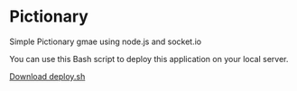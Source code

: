 # Pictionary
Simple Pictionary gmae using node.js and socket.io

You can use this Bash script to deploy this application on your local server.

<a href="https://github.com/coder-shubham-bisht/Pictionary/blob/master/deploy.sh" download>Download deploy.sh</a>